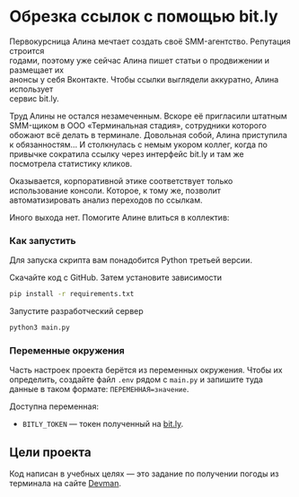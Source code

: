 # Обрезка ссылок с помощью bit.ly
Первокурсница Алина мечтает создать своё SMM-агентство. Репутация строится  
годами, поэтому уже сейчас Алина пишет статьи о продвижении и размещает их  
анонсы у себя Вконтакте. Чтобы ссылки выглядели аккуратно, Алина использует  
сервис bit.ly.

Труд Алины не остался незамеченным. Вскоре её пригласили штатным SMM-щиком в 
ООО «Терминальная стадия», сотрудники которого обожают всё делать в 
терминале.  Довольная собой, Алина приступила к обязанностям… И столкнулась 
с немым укором коллег, когда по привычке сократила ссылку через интерфейс 
bit.ly и там же посмотрела статистику кликов.

Оказывается, корпоративной этике соответствует только использование консоли.
Которое, к тому же, позволит автоматизировать анализ переходов по ссылкам.

Иного выхода нет. Помогите Алине влиться в коллектив:

### Как запустить

Для запуска скрипта вам понадобится Python третьей версии.

Скачайте код с GitHub. Затем установите зависимости

```sh
pip install -r requirements.txt
```

Запустите разработческий сервер

```sh
python3 main.py
```

### Переменные окружения

Часть настроек проекта берётся из переменных окружения. Чтобы их определить, 
создайте файл `.env` рядом с `main.py` и запишите туда данные в таком формате: 
`ПЕРЕМЕННАЯ=значение`.

Доступна переменная:
- `BITLY_TOKEN` — токен полученный на [bit.ly](https://bitly.is/accesstoken).

## Цели проекта

Код написан в учебных целях — это задание по получении погоды из терминала 
на сайте [Devman](https://dvmn.org).
